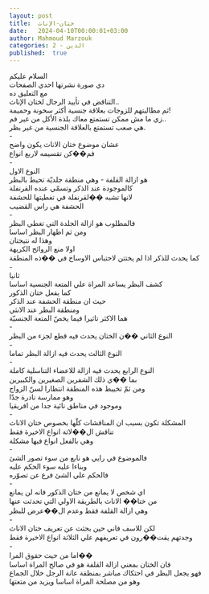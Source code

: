 ```yaml
---
layout: post
title:  ختان-الإناث
date:   2024-04-10T00:00:01+03:00
author: Mahmoud Marzouk
categories: 2 - الدين
published:  true
---
```

السلام عليكم\
دي صورة نشرتها احدي الصفحات\
مع التعليق ده\
التناقض في تأييد الرجال لختان الإناث..\
ثم مطالبتهم للزوجات بعلاقة جنسية أكثر سخونة وحميمة!\
زي ما مش ممكن تستمتع معاك بلذة الأكل من غير فم..\
هي صعب تستمتع بالعلاقة الجنسية من غير بظر.\
-\
عشان موضوع ختان الاناث يكون واضح\
فم��كن تقسيمه لاربع انواع\
-\
النوع الاول\
هو ازالة القلفة - وهي منطقة جلديّة تحيط بالبظر\
كالموجودة عند الذكر وتسمّي عنده القرنفلة\
لانها تشبه ��لقرنفلة في تغطيتها للحشفة\
الحشفة هي راس القضيب\
-\
فالمطلوب هو ازالة الجلدة التي تغطي البظر\
ومن ثم اظهار البظر اساسا\
وهذا له نتيجتان\
اولا منع الروائح الكريهة\
كما يحدث للذكر اذا لم يختتن لاحتباس الاوساخ في ��ذه المنطقة\
-\
ثانيا\
كشف البظر يساعد المراة علي المتعة الجنسية اساسا\
كما يفعل ختان الذكور\
حيث ان منطقة الحشفة عند الذكر\
ومنطقة البظر عند الانثي\
هما الاكثر تاثيرا فيما يخصّ المتعة الجنسيّة\
-\
النوع الثاني ��ن الختان يحدث فيه قطع لجزء من البظر\
-\
النوع الثالث يحدث فيه ازالة البظر تماما\
-\
النوع الرابع يحدث فيه ازالة للاعضاء التناسلية كاملة\
بما ��ي ذلك الشفرين الصغيرين والكبيرين\
ومن ثمّ تخييط هذه المنطقة انتظارا لسنّ الزواج\
وهو ممارسة نادرة جدّا\
وموجود في مناطق نائية جدا من افريقيا\
-\
المشكلة تكون بسبب ان المناقشات كلّها بخصوص ختان الاناث\
تناقش ال��لاثة انواع الاخيرة فقط\
وهي بالفعل انواع فيها مشكلة\
-\
فالموضوع في رايي هو نابع من سوء تصور الشئ\
وبناءا عليه سوء الحكم عليه\
فالحكم علي الشئ فرع عن تصوّره\
-\
اي شخص لا يمانع من ختان الذكور فانه لن يمانع\
من ختا�� الاناث بالطريقة الاولي التي تحدثت عنها\
وهي ازالة القلفة فقط وعدم ال��عرض للبظر\
-\
لكن للاسف فاني حين بحثت عن تعريف ختان الاناث\
وجدتهم يقت��رون في تعريفهم علي الثلاثة انواع الاخيرة فقط\
-\
اما من حيث حقوق المرا��\
فان الختان بمعني ازالة القلفة هو في صالح المراة اساسا\
فهو يجعل البظر في احتكاك مباشر بمنظقة عانة الرجل خلال
الجماع\
وهو من مصلحة المراة اساسا ويزيد من متعتها

